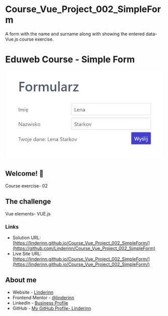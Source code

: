# Course_Vue_Project_002_SimpleForm
A form with the name and surname along with showing the entered data- Vue.js course exercise.


# Eduweb Course - Simple Form

![Design preview for simple counter element](https://github.com/Linderinn/Course_Vue_Project_002_SimpleForm/blob/main/formularz%2000111.JPG)


## Welcome! 👋

Course exercise- 02

## The challenge

Vue elements- VUE.js

### Links

- Solution URL: [https://linderinn.github.io/Course_Vue_Project_002_SimpleForm/](https://github.com/Linderinn/Course_Vue_Project_002_SimpleForm)
- Live Site URL: [https://linderinn.github.io/Course_Vue_Project_002_SimpleForm/](https://linderinn.github.io/Course_Vue_Project_002_SimpleForm/)


## About me

- Website - [Linderinn](http://project1309385.tilda.ws/studio)
- Frontend Mentor - [@linderinn](https://www.frontendmentor.io/profile/linderinn)
- LinkedIn - [Business Profile](https://www.linkedin.com/in/joanna-sibrecht/)
- GitHub - [My GitHub Profile- Linderinn](https://github.com/Linderinn/)


